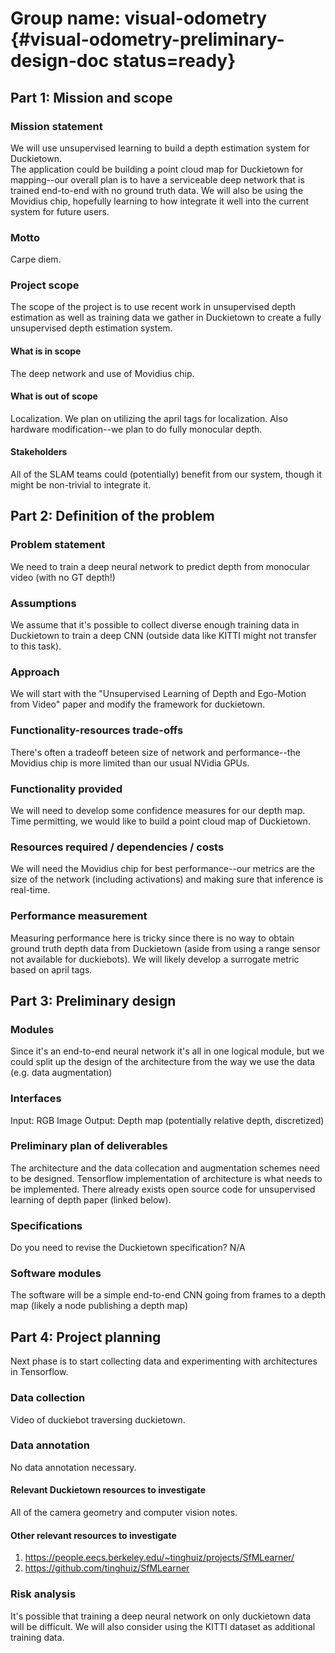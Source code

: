 #  Group name: visual-odometry {#visual-odometry-preliminary-design-doc status=ready}

<!-- EXAMPLE COMMENT
-->

## Part 1: Mission and scope

### Mission statement

We will use unsupervised learning to build a depth estimation system for Duckietown.  
The application could be building a point cloud map for Duckietown for mapping--our overall plan is to have a serviceable deep network that is trained end-to-end with no ground truth data.  We will also be using the Movidius chip, hopefully learning to how integrate it well into the current system for future users.

### Motto

<div class='check' markdown="1">
Carpe diem.
</div>

### Project scope

The scope of the project is to use recent work in unsupervised depth estimation as well as training data we gather in Duckietown to create a fully unsupervised depth estimation system.

#### What is in scope

The deep network and use of Movidius chip.

#### What is out of scope

Localization.  We plan on utilizing the april tags for localization. Also hardware modification--we plan to do fully monocular depth.

#### Stakeholders

All of the SLAM teams could (potentially) benefit from our system, though it might be non-trivial to integrate it.

## Part 2: Definition of the problem

### Problem statement
We need to train a deep neural network to predict depth from monocular video (with no GT depth!)

### Assumptions

We assume that it's possible to collect diverse enough training data in Duckietown to train a deep CNN (outside data like KITTI might not transfer to this task).

### Approach

We will start with the "Unsupervised Learning of Depth and Ego-Motion from Video" paper and modify the framework for duckietown.

### Functionality-resources trade-offs

There's often a tradeoff beteen size of network and performance--the Movidius chip is more limited than our usual NVidia GPUs.

### Functionality provided
We will need to develop some confidence measures for our depth map.  Time permitting, we would like to build a point cloud map of Duckietown.

### Resources required / dependencies / costs

We will need the Movidius chip for best performance--our metrics are the size of the network (including activations) and making sure that inference is real-time.

### Performance measurement
Measuring performance here is tricky since there is no way to obtain ground truth depth data from Duckietown (aside from using a range sensor not available for duckiebots). We will likely develop a surrogate metric based on april tags.

## Part 3: Preliminary design

### Modules
Since it's an end-to-end neural network it's all in one logical module, but we could split up the design of the architecture from the way we use the data (e.g. data augmentation)

### Interfaces

Input: RGB Image
Output: Depth map (potentially relative depth, discretized)

### Preliminary plan of deliverables
The architecture and the data collecation and augmentation schemes need to be designed.
Tensorflow implementation of architecture is what needs to be implemented.
There already exists open source code for unsupervised learning of depth paper (linked below).

### Specifications
Do you need to revise the Duckietown specification? N/A

### Software modules
The software will be a simple end-to-end CNN going from frames to a depth map (likely a node publishing a depth map)

## Part 4: Project planning
Next phase is to start collecting data and experimenting with architectures in Tensorflow.

### Data collection
Video of duckiebot traversing duckietown.

### Data annotation
No data annotation necessary.

#### Relevant Duckietown resources to investigate
All of the camera geometry and computer vision notes.

#### Other relevant resources to investigate
1. https://people.eecs.berkeley.edu/~tinghuiz/projects/SfMLearner/
2. https://github.com/tinghuiz/SfMLearner

### Risk analysis

It's possible that training a deep neural network on only duckietown data will be difficult.  We will also consider using the KITTI dataset as additional training data.
